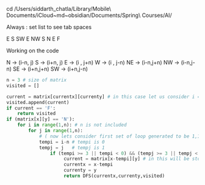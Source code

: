 cd /Users/siddarth_chatla/Library/Mobile\ Documents/iCloud\~md\~obsidian/Documents/Spring\ Courses/AI/

Always 
: set list 
to see tab spaces

E S SW
E NW S
N E F

Working on the code 



N -> (i-n, j)
S -> (i+n, j)
E -> (i , j+n)
W -> (i , j-n)
NE -> (i-n,j+n)
NW -> (i-n,j-n)
SE -> (i+n,j+n)
SW -> (i+n,j-n)

``` Python 
n = 3 # size of matrix
visited = []

current = matrix[currentx][currenty] # in this case let us consider i = 1 , j = 1
visited.append(current)
if current == 'F':
	return visited
if (matrix[x][y] == 'N'):
	for i in range(1,n): # n is not included 
		for j in range(1,n):
			# ( now lets consider first set of loop generated to be 1,1) 
			tempi = i-n # tempi is 0 
			tempj = j   # tempj is 1
				if (tempi >= 3 || tempi < 0) && (tempj >= 3 || tempj < 0):
					 current = matrix[x-tempi][y] # in this will be stored the matrix value i.e in maze it will be direction
					 currentx = x-tempi
					 currenty = y
					 return DFS(currentx,currenty,visited)
						
			

```
